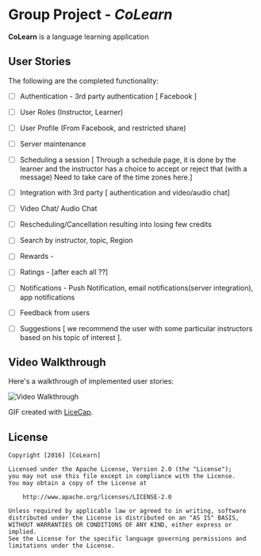 # Group Project - *CoLearn*

**CoLearn** is a language learning application

## User Stories

The following are the completed functionality:

- [ ] Authentication - 3rd party authentication [ Facebook ]
- [ ] User Roles (Instructor, Learner)
- [ ] User Profile (From Facebook, and restricted share)
- [ ] Server maintenance
- [ ] Scheduling a session [ Through a schedule page, it is done by the learner and the instructor has a choice to accept or reject that (with a message) Need to take care of the time zones here.]
- [ ] Integration with 3rd party [ authentication and video/audio chat]
- [ ] Video Chat/ Audio Chat
- [ ] Rescheduling/Cancellation resulting into losing few credits
- [ ] Search by instructor, topic, Region
- [ ] Rewards -  
- [ ] Ratings - [after each all ??]
- [ ] Notifications - Push Notification, email notifications(server integration), app notifications
- [ ] Feedback from users
- [ ] Suggestions [ we recommend the user with some particular instructors based on his topic of interest ].


## Video Walkthrough 

Here's a walkthrough of implemented user stories:

<img src='*' title='TweetBox' width='' alt='Video Walkthrough' />

GIF created with [LiceCap](http://www.cockos.com/licecap/).


## License

    Copyright [2016] [CoLearn]

    Licensed under the Apache License, Version 2.0 (the "License");
    you may not use this file except in compliance with the License.
    You may obtain a copy of the License at

        http://www.apache.org/licenses/LICENSE-2.0

    Unless required by applicable law or agreed to in writing, software
    distributed under the License is distributed on an "AS IS" BASIS,
    WITHOUT WARRANTIES OR CONDITIONS OF ANY KIND, either express or implied.
    See the License for the specific language governing permissions and
    limitations under the License.

